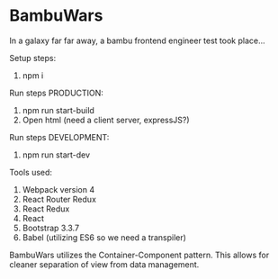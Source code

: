# BambuWars
In a galaxy far far away, a bambu frontend engineer test took place...

Setup steps:
1. npm i

Run steps PRODUCTION:
1. npm run start-build
2. Open html (need a client server, expressJS?)

Run steps DEVELOPMENT:
1. npm run start-dev

Tools used:
1. Webpack version 4
2. React Router Redux
3. React Redux
4. React
5. Bootstrap 3.3.7
6. Babel (utilizing ES6 so we need a transpiler)

BambuWars utilizes the Container-Component pattern.
This allows for cleaner separation of view from data management.